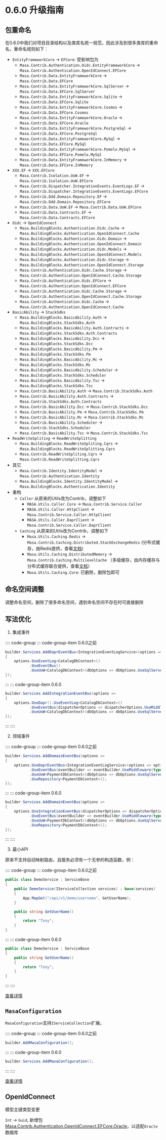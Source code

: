 # 0.6.0 升级指南

## 包重命名

在0.6.0中我们对项目目录结构以及类库名统一规范，因此涉及到很多类库的重命名，重命名规则如下：

* `EntityFrameworkCore` -> `EFCore`: 受影响包为
    * `Masa.Contrib.Authentication.Oidc.EntityFrameworkCore` → `Masa.Contrib.Authentication.OpenIdConnect.EFCore`
    * `Masa.Contrib.Data.EntityFrameworkCore` → `Masa.Contrib.Data.EFCore`
    * `Masa.Contrib.Data.EntityFrameworkCore.SqlServer` → `Masa.Contrib.Data.EFCore.SqlServer`
    * `Masa.Contrib.Data.EntityFrameworkCore.Sqlite` → `Masa.Contrib.Data.EFCore.Sqlite`
    * `Masa.Contrib.Data.EntityFrameworkCore.Cosmos` → `Masa.Contrib.Data.EFCore.Cosmos`
    * `Masa.Contrib.Data.EntityFrameworkCore.Oracle` → `Masa.Contrib.Data.EFCore.Oracle`
    * `Masa.Contrib.Data.EntityFrameworkCore.PostgreSql` → `Masa.Contrib.Data.EFCore.PostgreSql`
    * `Masa.Contrib.Data.EntityFrameworkCore.MySql` → `Masa.Contrib.Data.EFCore.MySql`
    * `Masa.Contrib.Data.EntityFrameworkCore.Pomelo.MySql` → `Masa.Contrib.Data.EFCore.Pomelo.MySql`
    * `Masa.Contrib.Data.EntityFrameworkCore.InMemory` → `Masa.Contrib.Data.EFCore.InMemory`
* `XXX.EF` -> `XXX.EFCore`
    * `Masa.Contrib.Isolation.UoW.EF` → `Masa.Contrib.Isolation.UoW.EFCore`
    * `Masa.Contrib.Dispatcher.IntegrationEvents.EventLogs.EF` → `Masa.Contrib.Dispatcher.IntegrationEvents.EventLogs.EFCore`
    * `Masa.Contrib.Ddd.Domain.Repository.EF` → `Masa.Contrib.Ddd.Domain.Repository.EFCore`
    * `Masa.Contrib.Data.UoW.EF` → `Masa.Contrib.Data.UoW.EFCore`
    * `Masa.Contrib.Data.Contracts.EF` → `Masa.Contrib.Data.Contracts.EFCore`
* `Oidc` -> `OpenIdConnect`
    * `Masa.BuildingBlocks.Authentication.Oidc.Cache` → `Masa.BuildingBlocks.Authentication.OpenIdConnect.Cache`
    * `Masa.BuildingBlocks.Authentication.Oidc.Domain` → `Masa.BuildingBlocks.Authentication.OpenIdConnect.Domain`
    * `Masa.BuildingBlocks.Authentication.Oidc.Models` → `Masa.BuildingBlocks.Authentication.OpenIdConnect.Models`
    * `Masa.BuildingBlocks.Authentication.Oidc.Storage` → `Masa.BuildingBlocks.Authentication.OpenIdConnect.Storage`
    * `Masa.Contrib.Authentication.Oidc.Cache.Storage` → `Masa.Contrib.Authentication.OpenIdConnect.Cache.Storage`
    * `Masa.Contrib.Authentication.Oidc.EFCore` → `Masa.Contrib.Authentication.OpenIdConnect.EFCore`
    * `Masa.Contrib.Authentication.Oidc.Cache.Storage` → `Masa.Contrib.Authentication.OpenIdConnect.Cache.Storage`
    * `Masa.Contrib.Authentication.Oidc.Cache` → `Masa.Contrib.Authentication.OpenIdConnect.Cache`
* `BasicAbility` -> `StackSdks`
    * `Masa.BuildingBlocks.BasicAbility.Auth` → `Masa.BuildingBlocks.StackSdks.Auth`
    * `Masa.BuildingBlocks.BasicAbility.Auth.Contracts` → `Masa.BuildingBlocks.StackSdks.Auth.Contracts`
    * `Masa.BuildingBlocks.BasicAbility.Dcc` → `Masa.BuildingBlocks.StackSdks.Dcc`
    * `Masa.BuildingBlocks.BasicAbility.Pm` → `Masa.BuildingBlocks.StackSdks.Pm`
    * `Masa.BuildingBlocks.BasicAbility.Mc` → `Masa.BuildingBlocks.StackSdks.Mc`
    * `Masa.BuildingBlocks.BasicAbility.Scheduler` → `Masa.BuildingBlocks.StackSdks.Scheduler`
    * `Masa.BuildingBlocks.BasicAbility.Tsc` → `Masa.BuildingBlocks.StackSdks.Tsc`
    * `Masa.Contrib.BasicAbility.Auth` → `Masa.Contrib.StackSdks.Auth`
    * `Masa.Contrib.BasicAbility.Auth.Contracts` → `Masa.Contrib.StackSdks.Auth.Contracts`
    * `Masa.Contrib.BasicAbility.Dcc` → `Masa.Contrib.StackSdks.Dcc`
    * `Masa.Contrib.BasicAbility.Pm` → `Masa.Contrib.StackSdks.Pm`
    * `Masa.Contrib.BasicAbility.Mc` → `Masa.Contrib.StackSdks.Mc`
    * `Masa.Contrib.BasicAbility.Scheduler` → `Masa.Contrib.StackSdks.Scheduler`
    * `Masa.Contrib.BasicAbility.Tsc` → `Masa.Contrib.StackSdks.Tsc`
* `ReadWriteSpliting` -> `ReadWriteSplitting`
    * `Masa.BuildingBlocks.ReadWriteSpliting.Cqrs` -> `Masa.BuildingBlocks.ReadWriteSplitting.Cqrs`
    * `Masa.Contrib.ReadWriteSpliting.Cqrs` -> `Masa.Contrib.ReadWriteSplitting.Cqrs`
* 其它
    * `Masa.Contrib.Identity.IdentityModel` → `Masa.Contrib.Authentication.Identity`
    * `Masa.BuildingBlocks.Identity.IdentityModel` → `Masa.BuildingBlocks.Authentication.Identity`
* 重构
    * `Caller` 从原来的Utils改为Contrib，调整如下
        * `MASA.Utils.Caller.Core` -> `Masa.Contrib.Service.Caller`
        * `MASA.Utils.Caller.HttpClient` -> `Masa.Contrib.Service.Caller.HttpClient`
        * `MASA.Utils.Caller.DaprClient` -> `Masa.Contrib.Service.Caller.DaprClient`
    * `Caching` 从原来的Utils改为Contrib，调整如下
        * `Masa.Utils.Caching.Redis` -> `Masa.Contrib.Caching.Distributed.StackExchangeRedis` (分布式缓存，由Redis提供，查看[文档](/framework/building-blocks/caching/stackexchange-redis))
        * `Masa.Utils.Caching.DistributedMemory` -> `Masa.Contrib.Caching.MultilevelCache` （多级缓存，由内存缓存与分布式缓存联合提供，查看[文档](/framework/building-blocks/caching/multilevel-cache)）
        * `Masa.Utils.Caching.Core`: 已删除，删除包即可

## 命名空间调整

调整命名空间，删除了很多命名空间，遇到命名空间不存在时可直接删除

## 写法优化

1. 集成事件

:::: code-group
::: code-group-item 0.6.0之前
```csharp
builder.Services.AddDaprEventBus<IntegrationEventLogService>(options =>
{
    options.UseEventLog<CatalogDbContext>()
           .UseEventBus()
           .UseUoW<CatalogDbContext>(dbOptions => dbOptions.UseSqlServer());
});
```
:::
::: code-group-item 0.6.0
```csharp
builder.Services.AddIntegrationEventBus(options =>
{
    options.UseDapr().UseEventLog<CatalogDbContext>()
           .UseEventBus(dispatcherOptions => dispatcherOptions.UseMiddleware(typeof(ValidatorMiddleware<>)))
           .UseUoW<CatalogDbContext>(dbOptions => dbOptions.UseSqlServer());
});
```
:::
::::

2. 领域事件

:::: code-group
::: code-group-item 0.6.0之前
```csharp
builder.Services.AddDomainEventBus(options =>
{
    options.UseDaprEventBus<IntegrationEventLogService>(options => options.UseEventLog<PaymentDbContext>())
           .UseEventBus(eventBuilder => eventBuilder.UseMiddleware(typeof(ValidatorMiddleware<>)))
           .UseUoW<PaymentDbContext>(dbOptions => dbOptions.UseSqlServer())
           .UseRepository<PaymentDbContext>();
});
```
:::
::: code-group-item 0.6.0
```csharp
builder.Services.AddDomainEventBus(options =>
{
    options.UseIntegrationEventBus(dispatcherOptions => dispatcherOptions.UseDapr().UseEventLog<PaymentDbContext>())
           .UseEventBus(eventBuilder => eventBuilder.UseMiddleware(typeof(ValidatorMiddleware<>)))
           .UseUoW<PaymentDbContext>(dbOptions => dbOptions.UseSqlServer())
           .UseRepository<PaymentDbContext>();
});
```
:::
::::

3. 最小API

原来不支持自动映射路由，且服务必须有一个无参的构造函数，例：

:::: code-group
::: code-group-item 0.6.0之前
```csharp
public class DemoService : ServiceBase
{
    public DemoService(IServiceCollection services) : base(services)
    {
        App.MapGet("/api/v1/demo/username", GetUserName);
    }

    public string GetUserName()
    {
        return "Tony";
    }
}
```
:::
::: code-group-item 0.6.0
```csharp
public class DemoService : ServiceBase
{
    public string GetUserName()
    {
        return "Tony";
    }
}
```
:::
::::

[查看详情](/framework/building-blocks/minimal-apis)

## `MasaConfiguration`

`MasaConfiguration`支持`IServiceCollection`扩展。

:::: code-group
::: code-group-item 0.6.0之前
```csharp
builder.AddMasaConfiguration();
```
:::
::: code-group-item 0.6.0
```csharp
builder.Services.AddMasaConfiguration();
```
:::
::::

[查看详情](/framework/building-blocks/configuration/override)

## OpenIdConnect

模型主键类型变更

`Int` -> `Guid`, 新增包[Masa.Contrib.Authentication.OpenIdConnect.EFCore.Oracle](/framework/building-blocks/data/orm-efcore/oracle)，以适配`Oracle`数据库
